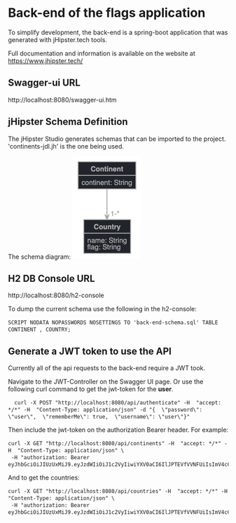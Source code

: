 # Back-end of the flags application
To simplify development, the back-end is a spring-boot application that was generated with jHipster.tech tools.

Full documentation and information is available on the website at https://www.jhipster.tech/

## Swagger-ui URL
http://localhost:8080/swagger-ui.htm

## jHipster Schema Definition
The jHipster Studio generates schemas that can be imported to the project.  'continents-jdl.jh' is the one being used.

The schema diagram:
![alt text][logo]

[logo]: ./continents-jdl.png

## H2 DB Console URL
http://localhost:8080/h2-console

To dump the current schema use the following in the h2-console: 
```h2
SCRIPT NODATA NOPASSWORDS NOSETTINGS TO 'back-end-schema.sql' TABLE CONTINENT , COUNTRY;
```

## Generate a JWT token to use the API
Currently all of the api requests to the back-end require a JWT took.

Navigate to the JWT-Controller on the Swagger UI page. Or use the following curl command to get the jwt-token for the **user**.

```shell
  curl -X POST "http://localhost:8080/api/authenticate" -H  "accept: */*" -H  "Content-Type: application/json" -d "{  \"password\": \"user\",  \"rememberMe\": true,  \"username\": \"user\"}"
```
Then include the jwt-token on the authorization Bearer header.  For example:
```shell 
curl -X GET "http://localhost:8080/api/continents" -H  "accept: */*" -H  "Content-Type: application/json" \
 -H "authorization: Bearer eyJhbGciOiJIUzUxMiJ9.eyJzdWIiOiJ1c2VyIiwiYXV0aCI6IlJPTEVfVVNFUiIsImV4cCI6MTU3Nzg4MzMwOH0.kMnslwY_2AZ6hlV5BkNKf58Sl7qfAkQLuFRaEKwYMC2KCqdS_ncjmLkGc52rNpT613rGgOzGtoExfvvr0uX3Ig" 

```
And to get the countries:
```shell script
curl -X GET "http://localhost:8080/api/countries" -H  "accept: */*" -H  "Content-Type: application/json" \
 -H "authorization: Bearer eyJhbGciOiJIUzUxMiJ9.eyJzdWIiOiJ1c2VyIiwiYXV0aCI6IlJPTEVfVVNFUiIsImV4cCI6MTU3Nzg4MzMwOH0.kMnslwY_2AZ6hlV5BkNKf58Sl7qfAkQLuFRaEKwYMC2KCqdS_ncjmLkGc52rNpT613rGgOzGtoExfvvr0uX3Ig" 

```

